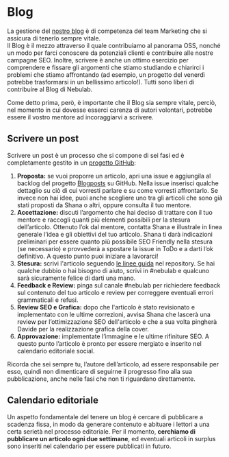 # Blog

La gestione del [nostro blog](https://nebulab.it/blog/) è di competenza del 
team Marketing che si assicura di tenerlo sempre vitale.  
Il Blog è il mezzo attraverso il quale contribuiamo al panorama OSS, nonché un 
modo per farci conoscere da potenziali clienti e contribuire alle nostre 
campagne SEO. Inoltre, scrivere è anche un ottimo esercizio per comprendere e 
fissare gli argomenti che stiamo studiando e chiarirci i problemi che stiamo 
affrontando (ad esempio, un progetto del venerdì potrebbe trasformarsi in un 
bellissimo articolo!). Tutti sono liberi di contribuire al Blog di Nebulab.

Come detto prima, però, è importante che il Blog sia sempre vitale, perciò, nel 
momento in cui dovesse esserci carenza di autori volontari, potrebbe essere il 
vostro mentore ad incoraggiarvi a scrivere.

## Scrivere un post

Scrivere un post è un processo che si compone di sei fasi ed è completamente 
gestito in un [progetto GitHub](https://github.com/nebulab/nebulab/projects/3):

1. **Proposta:** se vuoi proporre un articolo, apri una issue e aggiungila al 
backlog del progetto [Blogposts](https://github.com/nebulab/nebulab/projects/3) 
su GitHub. Nella issue inserisci qualche dettaglio su ciò di cui vorresti 
parlare e su come vorresti affrontarlo. Se invece non hai idee, puoi anche 
scegliere uno tra gli articoli che sono già stati proposti da Shana o altri, 
oppure consulta il tuo mentore.
2. **Accettazione:** discuti l’argomento che hai deciso di trattare con il tuo 
mentore e raccogli quanti più elementi possibili per la stesura dell’articolo. 
Ottenuto l’ok dal mentore, contatta Shana e illustrale in linea generale l’idea 
e gli obiettivi del tuo articolo. Shana ti darà indicazioni preliminari per essere 
quanto più possibile SEO Friendly nella stesura (se necessario) e provvederà a 
spostare la issue in ToDo e a darti l’ok definitivo. A questo punto puoi iniziare 
a lavorarci!
3. **Stesura:** scrivi l'articolo seguendo [le linee guida](https://github.com/nebulab/nebulab/blob/master/source/blog/posts/2050-01-01-blogpost-template.html.markdown)
nel repository. Se hai qualche dubbio o hai bisogno di aiuto, scrivi in #nebulab 
e qualcuno sarà sicuramente felice di darti una mano.
4. **Feedback e Review:** pinga sul canale #nebulab per richiedere feedback sul 
contenuto del tuo articolo e review per correggere eventuali errori grammaticali 
e refusi.
5. **Review SEO e Grafica:** dopo che l'articolo è stato revisionato e implementato 
con le ultime correzioni, avvisa Shana che lascerà una review per l’ottimizzazione 
SEO dell'articolo e che a sua volta pingherà Davide per la realizzazione grafica 
della cover.
7. **Approvazione:** implementate l’immagine e le ultime rifiniture SEO. A questo 
punto l’articolo è pronto per essere mergiato e inserito nel calendario editoriale 
social.

Ricorda che sei sempre tu, l’autore dell’articolo, ad essere responsabile per esso, 
quindi non dimenticare di seguirne il progresso fino alla sua pubblicazione, anche 
nelle fasi che non ti riguardano direttamente.

## Calendario editoriale

Un aspetto fondamentale del tenere un blog è cercare di pubblicare a scadenza fissa, 
in modo da generare contenuto e abituare i lettori a una certa serietà nel processo 
editoriale. Per il momento, **cerchiamo di pubblicare un articolo ogni due settimane**, 
ed eventuali articoli in surplus sono inseriti nel calendario per essere pubblicati in 
futuro.
